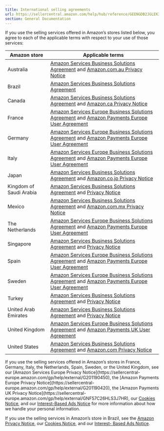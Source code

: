 ```yaml
---
title: International selling agreements
url: https://sellercentral.amazon.com/help/hub/reference/GEENGDB2JGLEK3PZ
section: General Documentation
---
```


If you use the selling services offered in Amazon’s stores listed below, you
agree to each of the applicable terms with respect to your use of those
services:

Amazon store | Applicable terms  
---|---  
Australia | [Amazon Services Business Solutions Agreement](https://sellercentral.amazon.com.au/gp/help/external/1791?language=en_AU) and [Amazon.com.au Privacy Notice](https://www.amazon.com.au/gp/help/customer/display.html?nodeId=201909010)  
Brazil | [Amazon Services Business Solutions Agreement](https://sellercentral.amazon.com.br/gp/help/external/1791?language=pt_BR)  
Canada | [Amazon Services Business Solutions Agreement](https://sellercentral.amazon.ca/gp/help/external/1791?language=en_CA) and [Amazon.ca Privacy Notice](https://www.amazon.ca/gp/help/customer/display.html?nodeId=GX7NJQ4ZB8MHFRNJ)  
France | [Amazon Services Europe Business Solutions Agreement](https://sellercentral.amazon.fr/gp/help/external/201190440?language=fr_FR) and [Amazon Payments Europe User Agreement](https://sellercentral.amazon.fr/gp/help/external/G201190410?language=fr_FR)  
Germany | [Amazon Services Europe Business Solutions Agreement](https://sellercentral.amazon.de/gp/help/external/201190440?language=de_DE) and [Amazon Payments Europe User Agreement](https://sellercentral.amazon.de/gp/help/external/G201190410?language=de_DE)  
Italy | [Amazon Services Europe Business Solutions Agreement](https://sellercentral.amazon.it/gp/help/external/201190440?language=it_IT) and [Amazon Payments Europe User Agreement](https://sellercentral.amazon.it/gp/help/external/G201190410?language=it_IT)  
Japan | [Amazon Services Business Solutions Agreement](https://sellercentral.amazon.co.jp/gp/help/external/1791?language=ja_JP) and [Amazon.co.jp Privacy Notice](https://www.amazon.co.jp/gp/help/customer/display.html?nodeId=201909010)  
Kingdom of Saudi Arabia | [Amazon Services Business Solutions Agreement](https://sellercentral.amazon.sa/gp/help/external/201190440?language=en_AE&ref=efph_201190440_cont_521) and [Privacy Notice](https://www.amazon.sa/gp/help/customer/display.html?nodeId=201909010&ref_=footer_privacy)  
Mexico | [Amazon Services Business Solutions Agreement](https://sellercentral.amazon.com.mx/gp/help/external/1791?language=es_MX) and [Amazon.com.mx Privacy Notice](https://www.amazon.com.mx/gp/help/customer/display.html?nodeId=201909010)  
The Netherlands | [Amazon Services Europe Business Solutions Agreement](https://sellercentral.amazon.nl/gp/help/external/201190440?language=nl_NL) and [Amazon Payments Europe User Agreement](https://sellercentral.amazon.nl/gp/help/external/G5Y5YHKSQCZ7LWUG?language=nl_NL)  
Singapore | [Amazon Services Business Solutions Agreement](https://sellercentral.amazon.sg/gp/help/external/201190440?ref=efph_201190440_cont_GEENGDB2JGLEK3PZ) and [Privacy Notice](https://www.amazon.sg/gp/help/customer/display.html?nodeId=201909010&ref_=footer_privacy)  
Spain | [Amazon Services Europe Business Solutions Agreement](https://sellercentral.amazon.es/gp/help/external/201190440?language=es_ES) and [Amazon Payments Europe User Agreement](https://sellercentral.amazon.es/gp/help/external/G201190410?language=es_ES)  
Sweden | [Amazon Services Europe Business Solutions Agreement](https://sellercentral.amazon.se/gp/help/external/201190440?language=sv_SE) and [Amazon Payments Europe User Agreement](https://sellercentral.amazon.se/gp/help/external/G201190410?language=sv_SE)  
Turkey | [Amazon Services Business Solutions Agreement](https://sellercentral.amazon.com.tr/gp/help/external/201190440) and [Privacy Notice](https://www.amazon.com.tr/gp/help/customer/display.html?nodeId=201909010)  
United Arab Emirates | [Amazon Services Business Solutions Agreement](https://sellercentral.amazon.ae/gp/help/external/201190440?language=en_AE&ref=efph_201190440_cont_521) and [Privacy Notice](https://www.amazon.ae/gp/help/customer/display.html?nodeId=201909010&ref_=footer_privacy)  
United Kingdom | [Amazon Services Europe Business Solutions Agreement](https://sellercentral.amazon.co.uk/gp/help/external/201190440?language=en_GB) and [Amazon Payments UK User Agreement](https://sellercentral.amazon.co.uk/gp/help/external/GTVFVCWBJ6RJGKHM?language=en_GB)  
United States | [Amazon Services Business Solutions Agreement](https://sellercentral.amazon.com/gp/help/external/1791?language=en_US) and [Amazon.com Privacy Notice](https://www.amazon.com/gp/help/customer/display.html?ie=UTF8&nodeId=468496)  
  
If you use the selling services offered in Amazon’s stores in France, Germany,
Italy, the Netherlands, Spain, Sweden, or the United Kingdom, see our [Amazon
Services Europe Privacy Notice](https://sellercentral-
europe.amazon.com/gp/help/external/G201190450), the [Amazon Payments Europe
Privacy Notice](https://sellercentral-
europe.amazon.com/gp/help/external/G201190420), the [Amazon Payments UK
Privacy Notice](https://sellercentral-
europe.amazon.com/gp/help/external/GNF57C26HLS3J7HR), our [Cookies
Notice](https://www.amazon.co.uk/gp/help/customer/display.html/?nodeId=201890250),
and our [Interest-Based Ads
Notice](https://www.amazon.co.uk/gp/help/customer/display.html/?nodeId=201909150)
for more information about how we handle your personal information.

If you use the selling services in Amazon’s store in Brazil, see the [Amazon
Privacy
Notice](https://www.amazon.com.br/gp/help/customer/display.html?nodeId=201909010),
our [Cookies Notice](https://www.amazon.com.br/cookies), and our [Interest-
Based Ads
Notice](https://www.amazon.com.br/gp/help/customer/display.html?ie=UTF8&nodeId=201283970&ref_=footer_iba).

